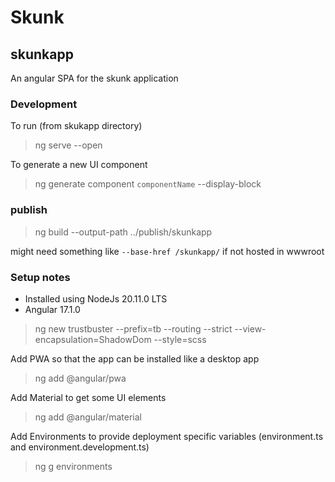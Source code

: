 # Skunk

## skunkapp

An angular SPA for the skunk application

### Development

To run (from skukapp directory)
> ng serve --open

To generate a new UI component
> ng generate component `componentName` --display-block

### publish

> ng build --output-path ../publish/skunkapp

might need something like `--base-href /skunkapp/` if not hosted in wwwroot

### Setup notes

- Installed using NodeJs 20.11.0 LTS
- Angular 17.1.0

> ng new trustbuster --prefix=tb --routing --strict --view-encapsulation=ShadowDom --style=scss

Add PWA so that the app can be installed like a desktop app
> ng add @angular/pwa

Add Material to get some UI elements
> ng add @angular/material

Add Environments to provide deployment specific variables (environment.ts and environment.development.ts)
> ng g environments
